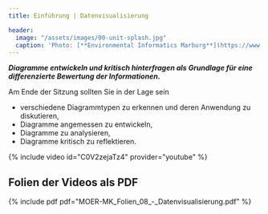 ```yaml
---
title: Einführung | Datenvisualisierung

header:
  image: "/assets/images/00-unit-splash.jpg"
  caption: 'Photo: [**Environmental Informatics Marburg**](https://www.flickr.com/environmentalinformatics-marburg/)'
---
```


***Diagramme entwickeln und kritisch hinterfragen als Grundlage für eine differenzierte Bewertung der Informationen.***
<!--more-->

Am Ende der Sitzung sollten Sie in der Lage sein

  * verschiedene Diagrammtypen zu erkennen und deren Anwendung zu diskutieren,
  * Diagramme angemessen zu entwickeln,
  * Diagramme zu analysieren,
  * Diagramme kritisch zu reflektieren.
  
{% include video id="C0V2zejaTz4" provider="youtube" %}

## Folien der Videos als PDF
{% include pdf pdf="MOER-MK_Folien_08_-_Datenvisualisierung.pdf" %}
